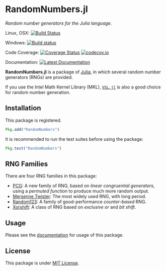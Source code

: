 # RandomNumbers.jl
*Random number generators for the Julia language.*

Linux, OSX:
[![Build Status](https://travis-ci.org/sunoru/RandomNumbers.jl.svg?branch=master)](https://travis-ci.org/sunoru/RandomNumbers.jl)

Windows:
[![Build status](https://ci.appveyor.com/api/projects/status/d163dycsbyd8p4ng?svg=true)](https://ci.appveyor.com/project/sunoru/rng-jl)

Code Coverage:
[![Coverage Status](https://coveralls.io/repos/sunoru/RandomNumbers.jl/badge.svg?branch=master&service=github)](https://coveralls.io/github/sunoru/RandomNumbers.jl?branch=master)
[![codecov.io](http://codecov.io/github/sunoru/RandomNumbers.jl/coverage.svg?branch=master)](http://codecov.io/github/sunoru/RandomNumbers.jl?branch=master)

Documentation:
[![Latest Documentation](https://img.shields.io/badge/docs-latest-blue.svg)](https://sunoru.github.io/RandomNumbers.jl/latest/)

**RandomNumbers.jl** is a package of [Julia](http://julialang.org/), in which several random number generators (RNGs)
are provided.

If you use the Intel Math Kernel Library (MKL), [`VSL.jl`](https://github.com/sunoru/VSL.jl) is also a good
choice for random number generation.

## Installation

This package is registered.
```julia
Pkg.add("RandomNumbers")
```
It is recommended to run the test suites before using the package:
```julia
Pkg.test("RandomNumbers")
```

## RNG Families

There are four RNG families in this package:

- [PCG](http://sunoru.github.io/RandomNumbers.jl/latest/man/pcg/):
    A new family of RNG, based on *linear congruential generators*, using a *permuted function* to produce much
    more random output.
- [Mersenne Twister](http://sunoru.github.io/RandomNumbers.jl/latest/man/mersenne-twisters/):
    The most widely used RNG, with long period.
- [Random123](http://sunoru.github.io/RandomNumbers.jl/latest/man/random123/):
    A family of good-performance *counter-based* RNG.
- [Xorshift](http://sunoru.github.io/RandomNumbers.jl/latest/man/xorshifts/):
    A class of RNG based on *exclusive or* and *bit shift*.

## Usage

Please see the [documentation](http://sunoru.github.io/RandomNumbers.jl/latest/man/bases/) for usage of this package.

## License

This package is under [MIT License](./LICENSE.md).
